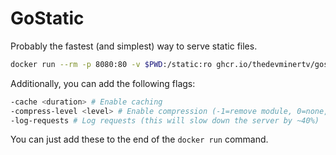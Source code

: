 # GoStatic

Probably the fastest (and simplest) way to serve static files.

```bash
docker run --rm -p 8080:80 -v $PWD:/static:ro ghcr.io/thedevminertv/gostatic
```

Additionally, you can add the following flags:

```bash
-cache <duration> # Enable caching
-compress-level <level> # Enable compression (-1=remove module, 0=none, 2=best)
-log-requests # Log requests (this will slow down the server by ~40%)
```

You can just add these to the end of the `docker run` command.
